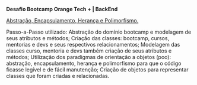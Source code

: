 **Desafio Bootcamp Orange Tech + | BackEnd**

<u>Abstração, Encapsulamento, Herança e Polimorfismo.</u> 



Passo-a-Passo utilizado:
Abstração do domínio bootcamp e modelagem de seus atributos e métodos;
Criação das classes: bootcamp, cursos, mentorias e devs e seus respectivos relacionamentos;
Modelagem das classes curso, mentoria e devs também criação de seus atributos e métodos;
Utilização dos paradigmas de orientação a objetos (poo): abstração, encapsulamento, herança e polimorfismo para que o código ficasse legível e de fácil manutenção;
Criação de objetos para representar classes que foram criadas e relacionadas.

